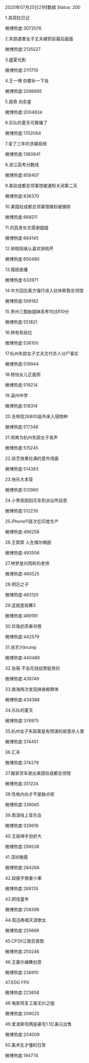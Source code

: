 2020年07月25日21时数据
Status: 200

1.具荷拉日记

微博热度:3072076

2.失踪遇害女子丈夫被抓前最后画面

微博热度:2135527

3.盛夏光影

微博热度:2111710

4.王一博 你要补一下妆

微博热度:2098885

5.周奇 向俞星

微博热度:2004834

6.乐队的夏天可算播了

微博热度:1702064

7.录了三年的求婚视频

微博热度:1360641

8.浙江高考分数线

微博热度:858407

9.美驻成都总领事馆被通知关闭第二天

微博热度:836370

10.美国驻成都总领事馆徽标被摘除

微博热度:668211

11.刘芸发长文感谢姐姐

微博热度:664145

12.钟晓阳承认喜欢钟晓芹

微博热度:650480

13.薇娅直播

微博热度:633971

14.中方回应美方强行进入驻休斯敦总领馆

微博热度:599182

15.贵州三胞胎姐妹高考均过610分

微博热度:551821

16.林有有段位

微博热度:536100

17.杭州失踪女子丈夫交代杀人分尸事实

微博热度:519944

18.杨怡女儿正面照

微博热度:519214

19.温州中学

微博热度:518314

20.吉林现26800亩外来入侵物种

微博热度:517348

21.郑爽为杭州失踪女子发声

微博热度:515245

22.综艺效果拉满的意外场面

微博热度:514383

23.快乐大本营

微博热度:512960

24.小男孩因刮花车到派出所自首

微博热度:512235

25.iPhone11首次在印度生产

微博热度:496258

26.王霏霏 人生偶尔微甜

微博热度:493506

27.林梦是刘雨昕的老师

微博热度:490525

28.明日之子

微博热度:483120

29.这就是街舞3

微博热度:469191

30.珍珠奶茶寿司卷

微博热度:442579

31.张艺兴krump

微博热度:440486

32.张萌 不会花钱投票挺贵的

微博热度:438749

33.南海再次发现抹香鲸群体

微博热度:434388

34.乐队的夏天

微博热度:376975

35.杭州女子失踪案是有预谋的故意杀人案

微博热度:374451

36.汇丰

微博热度:374279

37.搬家货车驶出美国驻成都总领馆

微博热度:351224

38.性格内向才不是缺点呢

微博热度:338065

39.周深线上音乐会

微博热度:329618

40.王丽坤手劲好大

微博热度:298538

41.深圳晚霞

微博热度:284268

42.段振宇救姜小果

微博热度:268135

43.顾佳童年

微博热度:258398

44.周迅再唱天涯歌女

微博热度:255666

45.CP26江南百景图

微博热度:250246

46.王嘉尔编舞创意

微博热度:236910

47.EDG FPX

微博热度:223658

48.电影院复工版无价之姐

微博热度:206025

49.爱泼斯坦两座豪宅1.1亿美元出售

微博热度:204009

50.美术生才懂的日常

微博热度:194774

